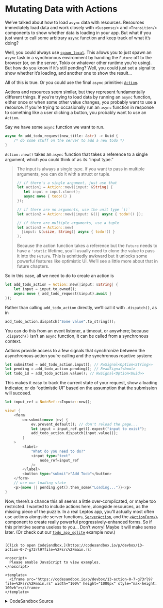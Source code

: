 # Mutating Data with Actions

We’ve talked about how to load `async` data with resources. Resources immediately load data and work closely with `<Suspense/>` and `<Transition/>` components to show whether data is loading in your app. But what if you just want to call some arbitrary `async` function and keep track of what it’s doing?

Well, you could always use [`spawn_local`](https://docs.rs/leptos/0.7.0-gamma3/leptos/task/fn.spawn_local.html). This allows you to just spawn an `async` task in a synchronous environment by handing the `Future` off to the browser (or, on the server, Tokio or whatever other runtime you’re using). But how do you know if it’s still pending? Well, you could just set a signal to show whether it’s loading, and another one to show the result...

All of this is true. Or you could use the final `async` primitive: [`Action`](https://docs.rs/leptos/0.7.0-gamma3/leptos/reactive/actions/struct.Action.html).

Actions and resources seem similar, but they represent fundamentally different things. If you’re trying to load data by running an `async` function, either once or when some other value changes, you probably want to use a resource. If you’re trying to occasionally run an `async` function in response to something like a user clicking a button, you probably want to use an `Action`.

Say we have some `async` function we want to run.

```rust
async fn add_todo_request(new_title: &str) -> Uuid {
    /* do some stuff on the server to add a new todo */
}
```

`Action::new()` takes an `async` function that takes a reference to a single argument, which you could think of as its “input type.”

> The input is always a single type. If you want to pass in multiple arguments, you can do it with a struct or tuple.
>
> ```rust
> // if there's a single argument, just use that
> let action1 = Action::new(|input: &String| {
>    let input = input.clone();
>    async move { todo!() }
> });
>
> // if there are no arguments, use the unit type `()`
> let action2 = Action::new(|input: &()| async { todo!() });
>
> // if there are multiple arguments, use a tuple
> let action3 = Action::new(
>   |input: &(usize, String)| async { todo!() }
> );
> ```
>
> Because the action function takes a reference but the `Future` needs to have a `'static` lifetime, you’ll usually need to clone the value to pass it into the `Future`. This is admittedly awkward but it unlocks some powerful features like optimistic UI. We’ll see a little more about that in future chapters.

So in this case, all we need to do to create an action is

```rust
let add_todo_action = Action::new(|input: &String| {
    let input = input.to_owned();
    async move { add_todo_request(&input).await }
});
```

Rather than calling `add_todo_action` directly, we’ll call it with `.dispatch()`, as in

```rust
add_todo_action.dispatch("Some value".to_string());
```

You can do this from an event listener, a timeout, or anywhere; because `.dispatch()` isn’t an `async` function, it can be called from a synchronous context.

Actions provide access to a few signals that synchronize between the asynchronous action you’re calling and the synchronous reactive system:

```rust
let submitted = add_todo_action.input(); // RwSignal<Option<String>>
let pending = add_todo_action.pending(); // ReadSignal<bool>
let todo_id = add_todo_action.value(); // RwSignal<Option<Uuid>>
```

This makes it easy to track the current state of your request, show a loading indicator, or do “optimistic UI” based on the assumption that the submission will succeed.

```rust
let input_ref = NodeRef::<Input>::new();

view! {
    <form
        on:submit=move |ev| {
            ev.prevent_default(); // don't reload the page...
            let input = input_ref.get().expect("input to exist");
            add_todo_action.dispatch(input.value());
        }
    >
        <label>
            "What do you need to do?"
            <input type="text"
                node_ref=input_ref
            />
        </label>
        <button type="submit">"Add Todo"</button>
    </form>
    // use our loading state
    <p>{move || pending.get().then_some("Loading...")}</p>
}
```

Now, there’s a chance this all seems a little over-complicated, or maybe too restricted. I wanted to include actions here, alongside resources, as the missing piece of the puzzle. In a real Leptos app, you’ll actually most often use actions alongside server functions, [`ServerAction`](https://docs.rs/leptos/0.7.0-gamma3/leptos/server/struct.ServerAction.html), and the [`<ActionForm/>`](https://docs.rs/leptos/0.7.0-gamma3/leptos/form/fn.ActionForm.html) component to create really powerful progressively-enhanced forms. So if this primitive seems useless to you... Don’t worry! Maybe it will make sense later. (Or check out our [`todo_app_sqlite`](https://github.com/leptos-rs/leptos/blob/main/examples/todo_app_sqlite/src/todo.rs) example now.)

```admonish sandbox title="Live example" collapsible=true

[Click to open CodeSandbox.](https://codesandbox.io/p/devbox/13-action-0-7-g73rl9?file=%2Fsrc%2Fmain.rs)

<noscript>
  Please enable JavaScript to view examples.
</noscript>

<template>
  <iframe src="https://codesandbox.io/p/devbox/13-action-0-7-g73rl9?file=%2Fsrc%2Fmain.rs" width="100%" height="1000px" style="max-height: 100vh"></iframe>
</template>

```

<details>
<summary>CodeSandbox Source</summary>

```rust
use gloo_timers::future::TimeoutFuture;
use leptos::{html::Input, prelude::*};
use uuid::Uuid;

// Here we define an async function
// This could be anything: a network request, database read, etc.
// Think of it as a mutation: some imperative async action you run,
// whereas a resource would be some async data you load
async fn add_todo(text: &str) -> Uuid {
    _ = text;
    // fake a one-second delay
    // SendWrapper allows us to use this !Send browser API; don't worry about it
    send_wrapper::SendWrapper::new(TimeoutFuture::new(1_000)).await;
    // pretend this is a post ID or something
    Uuid::new_v4()
}

#[component]
pub fn App() -> impl IntoView {
    // an action takes an async function with single argument
    // it can be a simple type, a struct, or ()
    let add_todo = Action::new(|input: &String| {
        // the input is a reference, but we need the Future to own it
        // this is important: we need to clone and move into the Future
        // so it has a 'static lifetime
        let input = input.to_owned();
        async move { add_todo(&input).await }
    });

    // actions provide a bunch of synchronous, reactive variables
    // that tell us different things about the state of the action
    let submitted = add_todo.input();
    let pending = add_todo.pending();
    let todo_id = add_todo.value();

    let input_ref = NodeRef::<Input>::new();

    view! {
        <form
            on:submit=move |ev| {
                ev.prevent_default(); // don't reload the page...
                let input = input_ref.get().expect("input to exist");
                add_todo.dispatch(input.value());
            }
        >
            <label>
                "What do you need to do?"
                <input type="text"
                    node_ref=input_ref
                />
            </label>
            <button type="submit">"Add Todo"</button>
        </form>
        <p>{move || pending.get().then_some("Loading...")}</p>
        <p>
            "Submitted: "
            <code>{move || format!("{:#?}", submitted.get())}</code>
        </p>
        <p>
            "Pending: "
            <code>{move || format!("{:#?}", pending.get())}</code>
        </p>
        <p>
            "Todo ID: "
            <code>{move || format!("{:#?}", todo_id.get())}</code>
        </p>
    }
}

fn main() {
    leptos::mount::mount_to_body(App)
}
```

</details>
</preview>
